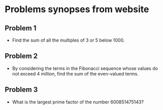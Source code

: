 # Problems synopses from website

## Problem 1

- Find the sum of all the multiples of 3 or 5 below 1000.

## Problem 2

- By considering the terms in the Fibonacci sequence whose values do not exceed 4 million, find the sum of the even-valued terms.

## Problem 3

- What is the largest prime factor of the number 600851475143?
